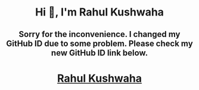 <h1 align="center">Hi 👋, I'm Rahul Kushwaha</h1>
<h2 align="center">Sorry for the inconvenience. I changed my GitHub ID due to some problem. Please check my new GitHub ID link below.</h2>

<h1 align="center"><a href="https://github.com/Rahul-Kushwaha-1818">Rahul Kushwaha</a></h1>

